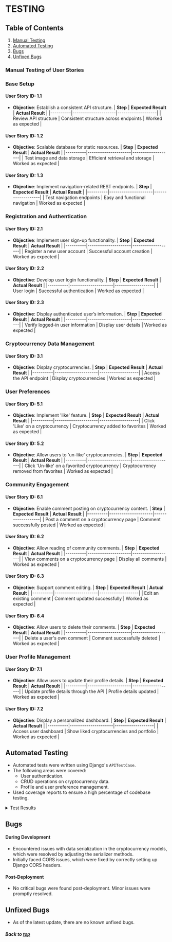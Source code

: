 # TESTING

## Table of Contents

1. [Manual Testing](#manual-testing-of-user-stories)
2. [Automated Testing](#automated-testing)
3. [Bugs](#bugs)
4. [Unfixed Bugs](#unfixed-bugs)

### Manual Testing of User Stories

### Base Setup

#### User Story ID: 1.1

- **Objective**: Establish a consistent API structure.
  | **Step** | **Expected Result** | **Actual Result** |
  |----------|---------------------|-------------------|
  | Review API structure | Consistent structure across endpoints | Worked as expected |

#### User Story ID: 1.2

- **Objective**: Scalable database for static resources.
  | **Step** | **Expected Result** | **Actual Result** |
  |----------|---------------------|-------------------|
  | Test image and data storage | Efficient retrieval and storage | Worked as expected |

#### User Story ID: 1.3

- **Objective**: Implement navigation-related REST endpoints.
  | **Step** | **Expected Result** | **Actual Result** |
  |----------|---------------------|-------------------|
  | Test navigation endpoints | Easy and functional navigation | Worked as expected |

### Registration and Authentication

#### User Story ID: 2.1

- **Objective**: Implement user sign-up functionality.
  | **Step** | **Expected Result** | **Actual Result** |
  |----------|---------------------|-------------------|
  | Register a new user account | Successful account creation | Worked as expected |

#### User Story ID: 2.2

- **Objective**: Develop user login functionality.
  | **Step** | **Expected Result** | **Actual Result** |
  |----------|---------------------|-------------------|
  | User login | Successful authentication | Worked as expected |

#### User Story ID: 2.3

- **Objective**: Display authenticated user’s information.
  | **Step** | **Expected Result** | **Actual Result** |
  |----------|---------------------|-------------------|
  | Verify logged-in user information | Display user details | Worked as expected |

### Cryptocurrency Data Management

#### User Story ID: 3.1

- **Objective**: Display cryptocurrencies.
  | **Step** | **Expected Result** | **Actual Result** |
  |----------|---------------------|-------------------|
  | Access the API endpoint | Display cryptocurrencies | Worked as expected |

### User Preferences

#### User Story ID: 5.1

- **Objective**: Implement 'like' feature.
  | **Step** | **Expected Result** | **Actual Result** |
  |----------|---------------------|-------------------|
  | Click 'Like' on a cryptocurrency | Cryptocurrency added to favorites | Worked as expected |

#### User Story ID: 5.2

- **Objective**: Allow users to 'un-like' cryptocurrencies.
  | **Step** | **Expected Result** | **Actual Result** |
  |----------|---------------------|-------------------|
  | Click 'Un-like' on a favorited cryptocurrency | Cryptocurrency removed from favorites | Worked as expected |

### Community Engagement

#### User Story ID: 6.1

- **Objective**: Enable comment posting on cryptocurrency content.
  | **Step** | **Expected Result** | **Actual Result** |
  |----------|---------------------|-------------------|
  | Post a comment on a cryptocurrency page | Comment successfully posted | Worked as expected |

#### User Story ID: 6.2

- **Objective**: Allow reading of community comments.
  | **Step** | **Expected Result** | **Actual Result** |
  |----------|---------------------|-------------------|
  | View comments on a cryptocurrency page | Display all comments | Worked as expected |

#### User Story ID: 6.3

- **Objective**: Support comment editing.
  | **Step** | **Expected Result** | **Actual Result** |
  |----------|---------------------|-------------------|
  | Edit an existing comment | Comment updated successfully | Worked as expected |

#### User Story ID: 6.4

- **Objective**: Allow users to delete their comments.
  | **Step** | **Expected Result** | **Actual Result** |
  |----------|---------------------|-------------------|
  | Delete a user's own comment | Comment successfully deleted | Worked as expected |

### User Profile Management

#### User Story ID: 7.1

- **Objective**: Allow users to update their profile details.
  | **Step** | **Expected Result** | **Actual Result** |
  |----------|---------------------|-------------------|
  | Update profile details through the API | Profile details updated | Worked as expected |

#### User Story ID: 7.2

- **Objective**: Display a personalized dashboard.
  | **Step** | **Expected Result** | **Actual Result** |
  |----------|---------------------|-------------------|
  | Access user dashboard | Show liked cryptocurrencies and portfolio | Worked as expected |

## Automated Testing

- Automated tests were written using Django's `APITestCase`.
- The following areas were covered:
  - User authentication.
  - CRUD operations on cryptocurrency data.
  - Profile and user preference management.
- Used coverage reports to ensure a high percentage of codebase testing.

<details><summary>Test Results</summary>
<img src="/media/automatedtests.png" >

</details>

## Bugs

#### During Development

- Encountered issues with data serialization in the cryptocurrency models, which were resolved by adjusting the serializer methods.
- Initially faced CORS issues, which were fixed by correctly setting up Django CORS headers.

#### Post-Deployment

- No critical bugs were found post-deployment. Minor issues were promptly resolved.

## Unfixed Bugs

- As of the latest update, there are no known unfixed bugs.

##### Back to [top](#table-of-contents)
